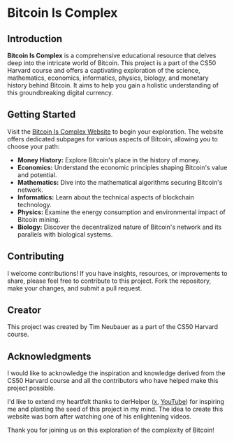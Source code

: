 # Bitcoin Is Complex

## Introduction

**Bitcoin Is Complex** is a comprehensive educational resource that delves deep into the intricate world of Bitcoin. This project is a part of the CS50 Harvard course and offers a captivating exploration of the science, mathematics, economics, informatics, physics, biology, and monetary history behind Bitcoin. It aims to help you gain a holistic understanding of this groundbreaking digital currency.

## Getting Started

Visit the [Bitcoin Is Complex Website](https://bitcoin-is-complex.com) to begin your exploration. The website offers dedicated subpages for various aspects of Bitcoin, allowing you to choose your path:

- **Money History:** Explore Bitcoin's place in the history of money.
- **Economics:** Understand the economic principles shaping Bitcoin's value and potential.
- **Mathematics:** Dive into the mathematical algorithms securing Bitcoin's network.
- **Informatics:** Learn about the technical aspects of blockchain technology.
- **Physics:** Examine the energy consumption and environmental impact of Bitcoin mining.
- **Biology:** Discover the decentralized nature of Bitcoin's network and its parallels with biological systems.

## Contributing

I welcome contributions! If you have insights, resources, or improvements to share, please feel free to contribute to this project. Fork the repository, make your changes, and submit a pull request.

## Creator

This project was created by Tim Neubauer as a part of the CS50 Harvard course.

## Acknowledgments

I would like to acknowledge the inspiration and knowledge derived from the CS50 Harvard course and all the contributors who have helped make this project possible.

I'd like to extend my heartfelt thanks to derHelper ([x](https://twitter.com/derHelper), [YouTube](https://www.youtube.com/@derHelper)) for inspiring me and planting the seed of this project in my mind. The idea to create this website was born after watching one of his enlightening videos.

Thank you for joining us on this exploration of the complexity of Bitcoin!
